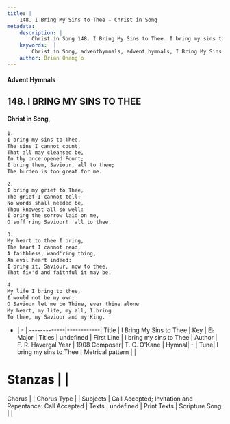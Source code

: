 ```yaml
---
title: |
    148. I Bring My Sins to Thee - Christ in Song
metadata:
    description: |
        Christ in Song 148. I Bring My Sins to Thee. I bring my sins to Thee, The sins I cannot count, That all may cleansed be, In thy once opened Fount;  I bring them, Saviour, all to thee; The burden is too great for me.
    keywords:  |
        Christ in Song, adventhymnals, advent hymnals, I Bring My Sins to Thee, I bring my sins to Thee. 
    author: Brian Onang'o
---
```


#### Advent Hymnals
## 148. I BRING MY SINS TO THEE
####  Christ in Song,

```txt
1.
I bring my sins to Thee,
The sins I cannot count,
That all may cleansed be,
In thy once opened Fount; 
I bring them, Saviour, all to thee;
The burden is too great for me.

2.
I bring my grief to Thee,
The grief I cannot tell;
No words shall needed be,
Thou knowest all so well:
I bring the sorrow laid on me,
O suff'ring Saviour!  all to thee.

3.
My heart to thee I bring,
The heart I cannot read,
A faithless, wand'ring thing,
An evil heart indeed:
I bring it, Saviour, now to thee,
That fix'd and faithful it may be.

4.
My life I bring to thee,
I would not be my own;
O Saviour let me be Thine, ever thine alone
My heart, my life, my all, I bring
To thee, my Saviour and my King.

```

- |   -  |
-------------|------------|
Title | I Bring My Sins to Thee |
Key | E♭ Major |
Titles | undefined |
First Line | I bring my sins to Thee |
Author | F. R. Havergal
Year | 1908
Composer| T. C. O'Kane |
Hymnal|  - |
Tune| I bring my sins to Thee |
Metrical pattern | |
# Stanzas |  |
Chorus |  |
Chorus Type |  |
Subjects | Call Accepted; Invitation and Repentance: Call Accepted |
Texts | undefined |
Print Texts | 
Scripture Song |  |
    
